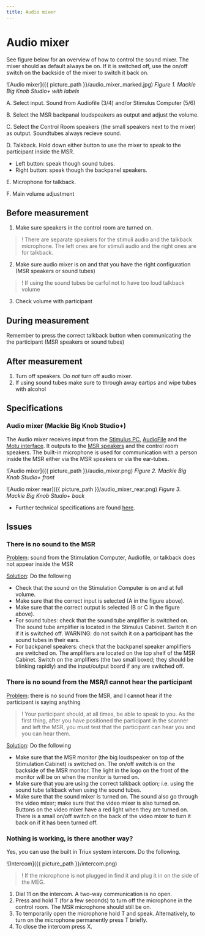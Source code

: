 ```yaml
---
title: Audio mixer
---
```


# Audio mixer

See figure below for an overview of how to control the sound mixer. The mixer should as default always be on. If it is switched off, use the on/off switch on the backside of the mixer to switch it back on.

![Audio mixer]({{ picture_path }}/audio_mixer_marked.jpg)
*Figure 1. Mackie Big Knob Studio+ with labels*

A. Select input. Sound from  Audiofile (3/4) and/or Stimulus Computer (5/6)

B. Select the MSR backpanal loudspeakers as output and adjust the volume.

C. Select the Control Room speakers (the small speakers next to the mixer) as output. Soundtubes always recieve sound.

D. Talkback. Hold down either button to use the mixer to speak to the participant inside the MSR.
   - Left button: speak though sound tubes.
   - Right button: speak though the backpanel speakers.

E. Microphone for talkback.

F. Main volume adjustment

## Before measurement

1. Make sure speakers in the control room are turned on.

> ! There are separate speakers for the stimuli audio and the talkback microphone. The left ones are for stimuli audio and the right ones are for talkback.

2. Make sure audio mixer is on and that you have the right configuration (MSR speakers or sound tubes)

> ! If using the sound tubes be carful not to have too loud talkback volume

3. Check volume with participant

## During measurement

Remember to press the correct talkback button when communicating the the participant (MSR speakers or sound tubes)

## After measurement

1. Turn off speakers. Do *not* turn off audio mixer.
2. If using sound tubes make sure to through away eartips and wipe tubes with alcohol

## Specifications

### Audio mixer (Mackie Big Knob Studio+)

The Audio mixer receives input from the [Stimulus PC](), [AudioFile](Audiofile-specs.md) and the [Motu interface](). It outputs to the [MSR speakers](Speakers-specs.md) and the control room speakers. The built-in microphone is used for communication with a person inside the MSR either via the MSR speakers or via the ear-tubes.

![Audio mixer]({{ picture_path }}/audio_mixer.png)
*Figure 2. Mackie Big Knob Studio+ front*

![Audio mixer rear]({{ picture_path }}/audio_mixer_rear.png)
*Figure 3. Mackie Big Knob Studio+ back*

* Further technical specifications are found [here](../../../resources/manuals/Big_Knob_Studio-Studio+_OM.pdf).

## Issues

### There is no sound to the MSR

<u>Problem</u>: sound from the Stimulation Computer, Audiofile, or talkback does not appear inside the MSR

<u>Solution</u>: Do the following

- Check that the sound on the Stimulation Computer is on and at full volume.
- Make sure that the correct input is selected (A in the figure above).
- Make sure that the correct output is selected (B or C in the figure above).
- For sound tubes: check that the sound tube amplifier is switched on. The sound tube amplifier is located in the Stimulus Cabinet. Switch it on if it is switched off. WARNING: do not switch it on a participant has the sound tubes in their ears.
- For backpanel speakers: check that the backpanel speaker amplifiers are switched on. The amplifiers are located on the top shelf of the MSR Cabinet. Switch on the amplifiers (the two small boxed; they should be blinking rapidly) and the input/output board if any are switched off.

### There is no sound from the MSR/I cannot hear the participant

<u>Problem</u>: there is no sound from the MSR, and I cannot hear if the participant is saying anything

> ! Your participant should, at all times, be able to speak to you. As the first thing, after you have positioned the participant in the scanner and left the MSR, you must test that the participant can hear you and you can hear them.

<u>Solution</u>: Do the following

- Make sure that the MSR monitor (the big loudspeaker on top of the Stimulation Cabinet) is switched on. The on/off switch is on the backside of the MSR monitor. The light in the logo on the front of the monitor will be on when the monitor is turned on.
- Make sure that you are using the correct talkback option; i.e. using the sound tube talkback when using the sound tubes.
- Make sure that the sound mixer is turned on. The sound also go through the video mixer; make sure that the video mixer is also turned on. Buttons on the video mixer have a red light when they are turned on. There is a small on/off switch on the back of the video mixer to turn it back on if it has been turned off.

### Nothing is working, is there another way?

Yes, you can use the built in Triux system intercom. Do the following.

![Intercom]({{ picture_path }}/intercom.png)

> ! If the microphone is not plugged in find it and plug it in on the side of the MEG.

1. Dial 11 on the intercom. A two-way communication is no open.
2. Press and hold T (for a few seconds) to turn off the microphone in the control room. The MSR microphone should still be on.
3. To temporarily open the microphone hold T and speak. Alternatively, to turn on the microphone permanently press T briefly.
4. To close the intercom press X.
